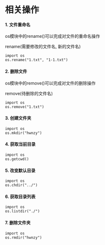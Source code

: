 # 相关操作

#### 1. 文件重命名 <a id="1-&#x6587;&#x4EF6;&#x91CD;&#x547D;&#x540D;"></a>

os模块中的rename\(\)可以完成对文件的重命名操作

rename\(需要修改的文件名, 新的文件名\)

```text
import os
os.rename("1.txt", "1-1.txt")
```

#### 2. 删除文件 <a id="2-&#x5220;&#x9664;&#x6587;&#x4EF6;"></a>

os模块中的remove\(\)可以完成对文件的删除操作

remove\(待删除的文件名\)

```text
import os
os.remove("1.txt")
```

#### 3. 创建文件夹 <a id="3-&#x521B;&#x5EFA;&#x6587;&#x4EF6;&#x5939;"></a>

```text
import os
os.mkdir("hwnzy")
```

#### 4. 获取当前目录 <a id="4-&#x83B7;&#x53D6;&#x5F53;&#x524D;&#x76EE;&#x5F55;"></a>

```text
import os
os.getcwd()
```

#### 5. 改变默认目录 <a id="5-&#x6539;&#x53D8;&#x9ED8;&#x8BA4;&#x76EE;&#x5F55;"></a>

```text
import os
os.chdir("../")
```

#### 6. 获取目录列表 <a id="6-&#x83B7;&#x53D6;&#x76EE;&#x5F55;&#x5217;&#x8868;"></a>

```text
import os
os.listdir("./")
```

#### 7. 删除文件夹 <a id="7-&#x5220;&#x9664;&#x6587;&#x4EF6;&#x5939;"></a>

```text
import os
os.rmdir("hwnzy")
```

